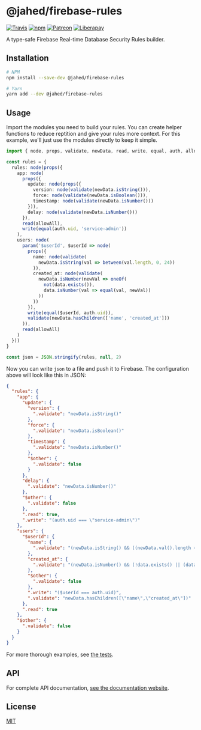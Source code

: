 # @jahed/firebase-rules

[![Travis](https://img.shields.io/travis/jahed/firebase-rules.svg?branch=master)](https://travis-ci.org/jahed/firebase-rules)
[![npm](https://img.shields.io/npm/v/@jahed/firebase-rules.svg)](https://www.npmjs.com/package/@jahed/firebase-rules)
[![Patreon](https://img.shields.io/badge/patreon-donate-f96854.svg)](https://www.patreon.com/jahed)
[![Liberapay](https://img.shields.io/badge/liberapay-donate-d9b113.svg)](https://liberapay.com/jahed)

A type-safe Firebase Real-time Database Security Rules builder.

## Installation

```bash
# NPM
npm install --save-dev @jahed/firebase-rules

# Yarn
yarn add --dev @jahed/firebase-rules
```

## Usage

Import the modules you need to build your rules. You can create helper functions
to reduce reptition and give your rules more context. For this example, we'll
just use the modules directly to keep it simple.

```typescript
import { node, props, validate, newData, read, write, equal, auth, allowAll, param, between, oneOf, not, data } from '@jahed/firebase-rules'

const rules = {
  rules: node(props({
    app: node(
      props({
        update: node(props({
          version: node(validate(newData.isString())),
          force: node(validate(newData.isBoolean())),
          timestamp: node(validate(newData.isNumber()))
        })),
        delay: node(validate(newData.isNumber()))
      }),
      read(allowAll),
      write(equal(auth.uid, 'service-admin'))
    ),
    users: node(
      param('$userId', $userId => node(
        props({
          name: node(validate(
            newData.isString(val => between(val.length, 0, 24))
          )),
          created_at: node(validate(
            newData.isNumber(newVal => oneOf(
              not(data.exists()),
              data.isNumber(val => equal(val, newVal))
            ))
          ))
        }),
        write(equal($userId, auth.uid)),
        validate(newData.hasChildren(['name', 'created_at']))
      )),
      read(allowAll)
    )
  }))
}

const json = JSON.stringify(rules, null, 2)
```

Now you can write `json` to a file and push it to Firebase. The configuration
above will look like this in JSON:

```json
{
  "rules": {
    "app": {
      "update": {
        "version": {
          ".validate": "newData.isString()"
        },
        "force": {
          ".validate": "newData.isBoolean()"
        },
        "timestamp": {
          ".validate": "newData.isNumber()"
        },
        "$other": {
          ".validate": false
        }
      },
      "delay": {
        ".validate": "newData.isNumber()"
      },
      "$other": {
        ".validate": false
      },
      ".read": true,
      ".write": "(auth.uid === \"service-admin\")"
    },
    "users": {
      "$userId": {
        "name": {
          ".validate": "(newData.isString() && ((newData.val().length > 0) && (newData.val().length < 24)))"
        },
        "created_at": {
          ".validate": "(newData.isNumber() && (!data.exists() || (data.isNumber() && (data.val() === newData.val()))))"
        },
        "$other": {
          ".validate": false
        },
        ".write": "($userId === auth.uid)",
        ".validate": "newData.hasChildren([\"name\",\"created_at\"])"
      },
      ".read": true
    },
    "$other": {
      ".validate": false
    }
  }
}
```

For more thorough examples, see [the tests](tests/database.rules.ts).

## API

For complete API documentation, [see the documentation website](https://jahed.github.io/firebase-rules/).

## License

[MIT](LICENSE)
